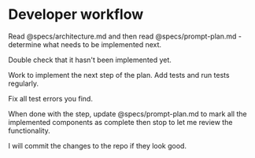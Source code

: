 # Developer workflow

Read @specs/architecture.md and then read @specs/prompt-plan.md - determine what needs to be implemented next.

Double check that it hasn't been implemented yet.

Work to implement the next step of the plan. Add tests and run tests regularly.

Fix all test errors you find.

When done with the step, update @specs/prompt-plan.md to mark all the implemented components as complete then stop to let me review the functionality.

I will commit the changes to the repo if they look good.
